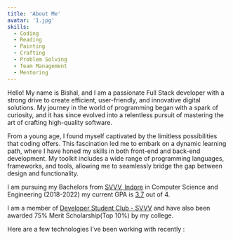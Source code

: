 ```yaml
---
title: 'About Me'
avatar: '1.jpg'
skills:
  - Coding
  - Reading
  - Painting
  - Crafting
  - Problem Solving
  - Team Management
  - Mentoring
---
```


Hello! My name is Bishal, and I am a passionate Full Stack developer with a strong drive to create efficient, user-friendly, and innovative digital solutions. My journey in the world of programming began with a spark of curiosity, and it has since evolved into a relentless pursuit of mastering the art of crafting high-quality software.

From a young age, I found myself captivated by the limitless possibilities that coding offers. This fascination led me to embark on a dynamic learning path, where I have honed my skills in both front-end and back-end development. My toolkit includes a wide range of programming languages, frameworks, and tools, allowing me to seamlessly bridge the gap between design and functionality.


I am pursuing my Bachelors from [SVVV, Indore](https://www.svvv.edu.in/) in Computer Science and Engineering (2018-2022) my current GPA is [3.7]() out of 4.

I am a member of [Developer Student Club - SVVV](https://dsc.community.dev/shri-vaishnav-vidyapeeth-vishwavidyalaya/) and have also been awarded 75% Merit Scholarship(Top 10%) by my college.

Here are a few technologies I've been working with recently :
